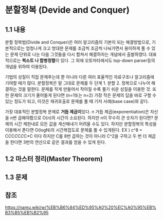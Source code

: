 # 분할정복 (Devide and Conquer)

## 1.1 내용

분할 정복법(Divide and Conquer)은 여러 알고리즘의 기본이 되는 해결방법으로, 기본적으로는 엄청나게 크고 방대한 문제를 조금씩 조금씩 나눠가면서 용이하게 풀 수 있는 문제 단위로 나눈 다음 그것들을 다시 합쳐서 해결하자는 개념에서 출발하였다. 대표적으로는 **퀵소트 나 합병정렬**이 있다. 그 외에 오토마타에서도 top-down parser등의 개념을 위하여 이용된다.

기법의 성질이 직접 문제푸는데 뿐 아니라 다른 여러 효율적인 자료구조나 알고리즘에 기여할 때가 많다.
분할정복은 말 그대로 문제를 두 단계 1. 분할 2. 정복으로 나누어 해결하는 것을 말한다.
문제를 작게 만들어서 작아질 수록 풀기 쉬운 성질을 이용한 것. 또한 문제의 크기가 줄어들게 된다면 (n=1또는 n=2) 가장 작은 문제의 답을 바로 구할 수 있는 정도가 되고, 이것은 재귀호출로 문제를 풀 때 기저 사례(base case)와 같다.

가장 대표적인 분할정복 문제로 **거듭 제곱이**있다. 
n 거듭 제곱(exponentiation)은 자신을 n번 곱해야함으로 O(n)의 시간이 소요된다. 하지만 n이 무수히 큰 숫자가 된다면?
문제의 시간 제한내로 모든 값을 계산해내기 어려울 수도 있다. 하지만 분할정복의 특성을 이용해서 푼다면 O(logN)의 시간복잡도로 문제를 풀 수 있게된다.
EX ) c^8 = C*C*C*C*C*C*C*C 이다 하지만 C를 8번 곱하는 것이 아니라 C^2을 구하고 두 번 더 제곱을 한다면 3번의 연산으로 같은 결과를 얻을 수 있게 된다.


## 1.2 마스터 정리(Master Theorem)

## 1.3 문제

## 참조

https://namu.wiki/w/%EB%B6%84%ED%95%A0%20%EC%A0%95%EB%B3%B5%EB%B2%95
